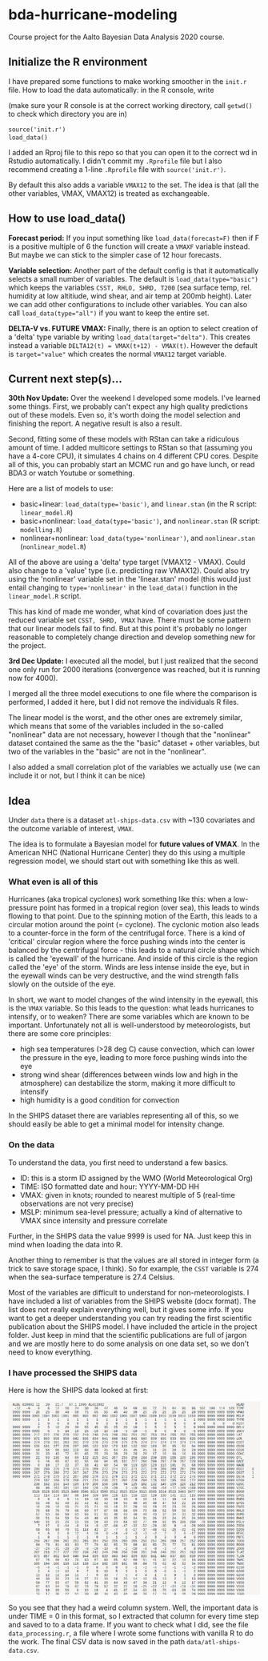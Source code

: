 # bda-hurricane-modeling
Course project for the Aalto Bayesian Data Analysis 2020 course.

## Initialize the R environment

I have prepared some functions to make working smoother in the `init.r` file.
How to load the data automatically: in the R console, write

(make sure your R console is at the correct working directory, call `getwd()` to 
check which directory you are in)

```
source('init.r')
load_data()
```

I added an Rproj file to this repo so that you can open it to the correct wd in Rstudio
automatically. I didn't commit my `.Rprofile` file but I also recommend creating a 
1-line `.Rprofile` file with `source('init.r')`. 

By default this also adds a variable `VMAX12` to the set. 
The idea is that (all the other variables, VMAX, VMAX12) is treated as exchangeable.

## How to use load_data()

**Forecast period:** If you input something like `load_data(forecast=F)` then if F is a positive multiple
of 6 the function will create a `VMAXF` variable instead. But maybe we can stick to
the simpler case of 12 hour forecasts.

**Variable selection:** Another part of the default config is that it automatically selects a small number 
of variables. The default is `load_data(type="basic")` which keeps the variables 
`CSST, RHLO, SHRD, T200` 
(sea surface temp, rel. humidity at low altitiude, wind shear, and air temp at 200mb height).
Later we can add other configurations to include other variables. You can also call
`load_data(type="all")` if you want to keep the entire set.

**DELTA-V vs. FUTURE VMAX:** Finally, there is an option to select creation of a 
'delta' type variable by writing `load_data(target="delta")`. This creates instead
a variable `DELTA12(t) = VMAX(t+12) - VMAX(t)`. However the default is 
`target="value"` which creates the normal `VMAX12` target variable.

## Current next step(s)...

**30th Nov Update:** Over the weekend I developed some models. I've learned some things. 
First, we probably can't expect any high quality predictions out of these models. Even so, 
it's worth doing the model selection and finishing the report. A negative result is also a result.

Second, fitting some of these models with RStan can take a ridiculous amount of time. I added 
multicore settings to RStan so that (assuming you have a 4-core CPU), it simulates 4 chains on 
4 different CPU cores. Despite all of this, you can probably start an MCMC run and go have lunch, or 
read BDA3 or watch Youtube or something.

Here are a list of models to use:

- basic+linear: `load_data(type='basic')`, and `linear.stan` (in the R script: `linear_model.R`)
- basic+nonlinear: `load_data(type='basic')`, and `nonlinear.stan` (R script: `modelling.R`)
- nonlinear+nonlinear: `load_data(type='nonlinear')`, and `nonlinear.stan` (`nonlinear_model.R`)

All of the above are using a 'delta' type target (VMAX12 - VMAX). Could also change to a 'value' type 
(i.e. predicting raw VMAX12). Could also try using the 'nonlinear' variable set in the 'linear.stan' 
model (this would just entail changing to `type='nonlinear'` in the `load_data()` function in the 
`linear_model.R` script. 

This has kind of made me wonder, what kind of covariation does just the reduced variable set 
`CSST, SHRD, VMAX` have. There must be some pattern that our linear models fail to find. But at this 
point it's probably no longer reasonable to completely change direction and develop something new 
for the project.

**3rd Dec Update:**
I executed all the model, but I just realized that the second one only run for 2000 iterations (convergence was reached, but it is running now for 4000).

I merged all the three model executions to one file where the comparison is performed, I added it here, but I did not remove the individuals R files.

The linear model is the worst, and the other ones are extremely similar, which means that some of the variables included in the so-called "nonlinear" data are not necessary, however I though that the "nonlinear" dataset contained the same as the the "basic" dataset + other variables, but two of the variables in the "basic" are not in the "nonlinear".

I also added a small correlation plot of the variables we actually use (we can include it or not, but I think it can be nice)

## Idea

Under `data` there is a dataset `atl-ships-data.csv` with ~130 covariates and the outcome variable of interest, 
`VMAX`.

The idea is to formulate a Bayesian model for **future values of VMAX**. In the American NHC (National Hurricane 
Center) they do this using a multiple regression model, we should start out with something like this as well.

### What even is all of this

Hurricanes (aka tropical cyclones) work something like this: when a low-pressure point has formed in a tropical 
region (over sea), this leads to winds flowing to that point. Due to the spinning motion of the Earth, this leads
to a circular motion around the point (= cyclone). The cyclonic motion also leads to a counter-force in the form 
of the centrifugal force. There is a kind of 'critical' circular region where the force pushing winds into the 
center is balanced by the centrifugal force - this leads to a natural circle shape which is called the 'eyewall' 
of the hurricane. And inside of this circle is the region called the 'eye' of the storm. Winds are less intense 
inside the eye, but in the eyewall winds can be very destructive, and the wind strength falls slowly on the 
outside of the eye.

In short, we want to model changes of the wind intensity in the eyewall, this is the `VMAX` variable. 
So this leads to the question: what leads hurricanes to intensify, or to weaken? There are some variables which 
are known to be important. Unfortunately not all is well-understood by meteorologists, but there are some 
core principles:

- high sea temperatures (>28 deg C) cause convection, which can lower the pressure in the eye, leading to more force pushing winds into the eye
- strong wind shear (differences between winds low and high in the atmosphere) can destabilize the storm, making it more difficult to intensify
- high humidity is a good condition for convection

In the SHIPS dataset there are variables representing all of this, so we should easily be able to get a minimal 
model for intensity change.

### On the data

To understand the data, you first need to understand a few basics.

- ID: this is a storm ID assigned by the WMO (World Meteorological Org)
- TIME: ISO formatted date and hour: YYYY-MM-DD HH
- VMAX: given in knots; rounded to nearest multiple of 5 (real-time observations are not very precise)
- MSLP: minimum sea-level pressure; actually a kind of alternative to VMAX since intensity and pressure correlate

Further, in the SHIPS data the value 9999 is used for NA. Just keep this in mind when loading the data into R.

Another thing to remember is that the values are all stored in integer form (a trick to save storage space, I think).
So for example, the `CSST` variable is 274 when the sea-surface temperature is 27.4 Celsius.

Most of the variables are difficult to understand for non-meteorologists. I have included a list of variables 
from the SHIPS website (docx format). The list does not really explain everything well, but it gives some info.
If you want to get a deeper understanding you can try reading the first scientific publication about the SHIPS model.
I have included the article in the project folder. Just keep in mind that the scientific publications are full 
of jargon and we are mostly here to do some analysis on one data set, so we don't need to know everything.

### I have processed the SHIPS data

Here is how the SHIPS data looked at first:

![atlantic ships data](images/shot1.png)

So you see that they had a weird column system. Well, the important data is under TIME = 0 in this format, so I 
extracted that column for every time step and saved to to a data frame. If you want to check what I did, see the 
file `data_processing.r`, a file where I wrote some functions with vanilla R to do the work.
The final CSV data is now saved in the path 
`data/atl-ships-data.csv`. 
